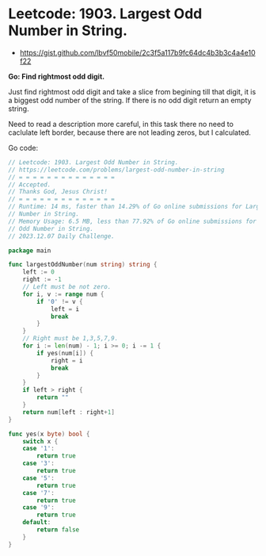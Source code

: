 # Leetcode: 1903. Largest Odd Number in String.

- https://gist.github.com/lbvf50mobile/2c3f5a117b9fc64dc4b3b3c4a4e10f22

**Go: Find rightmost odd digit.**

Just find rightmost odd digit and take a slice from begining till that digit,
it is a biggest odd number of the string. If there is no odd digit return an
empty string.

Need to read a description more careful, in this task there no need to
caclulate left border, because there are not leading zeros, but I calculated.

Go code:
```Go
// Leetcode: 1903. Largest Odd Number in String.
// https://leetcode.com/problems/largest-odd-number-in-string
// = = = = = = = = = = = = = =
// Accepted.
// Thanks God, Jesus Christ!
// = = = = = = = = = = = = = =
// Runtime: 14 ms, faster than 14.29% of Go online submissions for Largest Odd
// Number in String.
// Memory Usage: 6.5 MB, less than 77.92% of Go online submissions for Largest
// Odd Number in String.
// 2023.12.07 Daily Challenge.

package main

func largestOddNumber(num string) string {
	left := 0
	right := -1
	// Left must be not zero.
	for i, v := range num {
		if '0' != v {
			left = i
			break
		}
	}
	// Right must be 1,3,5,7,9.
	for i := len(num) - 1; i >= 0; i -= 1 {
		if yes(num[i]) {
			right = i
			break
		}
	}
	if left > right {
		return ""
	}
	return num[left : right+1]
}

func yes(x byte) bool {
	switch x {
	case '1':
		return true
	case '3':
		return true
	case '5':
		return true
	case '7':
		return true
	case '9':
		return true
	default:
		return false
	}
}
```
